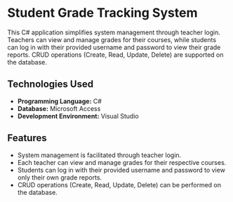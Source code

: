 # Student Grade Tracking System

This C# application simplifies system management through teacher login. Teachers can view and manage grades for their courses, while students can log in with their provided username and password to view their grade reports. CRUD operations (Create, Read, Update, Delete) are supported on the database.

## Technologies Used

- **Programming Language:** C#
- **Database:** Microsoft Access
- **Development Environment:** Visual Studio

## Features

- System management is facilitated through teacher login.
- Each teacher can view and manage grades for their respective courses.
- Students can log in with their provided username and password to view only their own grade reports.
- CRUD operations (Create, Read, Update, Delete) can be performed on the database.
